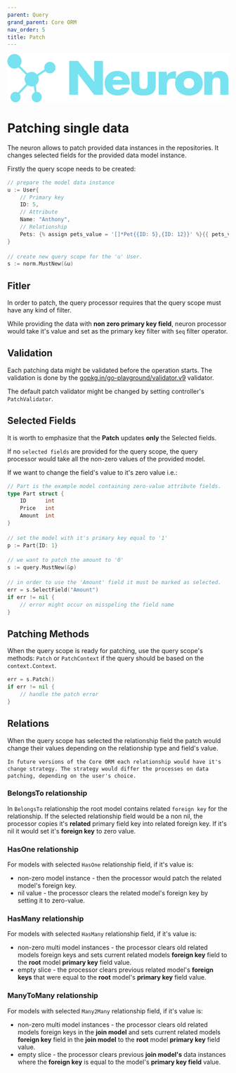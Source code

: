 ```yaml
---
parent: Query
grand_parent: Core ORM
nav_order: 5
title: Patch
---
```


![Logo](/assets/img/logo.svg)

# Patching single data

The neuron allows to patch provided data instances in the repositories.
It changes selected fields for the provided data model instance.

Firstly the query scope needs to be created:

```go
// prepare the model data instance
u := User{
    // Primary key
    ID: 5,
    // Attribute
    Name: "Anthony",
    // Relationship
    Pets: {% assign pets_value = '[]*Pet{{ID: 5},{ID: 12}}' %}{{ pets_value }},
}

// create new query scope for the 'u' User.
s := norm.MustNew(&u)
```

## Fitler

In order to patch, the query processor requires that the query scope must have any kind of filter.

While providing the data with **non zero primary key field**, neuron processor would take it's value and set as the primary key filter with `$eq` filter operator.



## Validation

Each patching data might be validated before the operation starts.
The validation is done by the [gopkg.in/go-playground/validator.v9](https://gopkg.in/go-playground/validator.v9) validator.

The default patch validator might be changed by setting controller's `PatchValidator`.


## Selected Fields

It is worth to emphasize that the **Patch** updates **only** the Selected fields.

If no `selected fields` are provided for the query scope, the query processor would take all the non-zero values of the provided model.

If we want to change the field's value to it's zero value i.e.:

```go
// Part is the example model containing zero-value attribute fields.
type Part struct {
    ID      int 
    Price   int
    Amount  int
}

// set the model with it's primary key equal to '1'
p := Part{ID: 1}

// we want to patch the amount to '0'
s := query.MustNew(&p)

// in order to use the 'Amount' field it must be marked as selected.
err = s.SelectField("Amount")
if err != nil {
    // error might occur on misspeling the field name
}
```

## Patching Methods

When the query scope is ready for patching, use the query scope's methods:
`Patch` or `PatchContext` if the query should be based on the `context.Context`.

```go
err = s.Patch()
if err != nil {
    // handle the patch error
}
```

## Relations 

When the query scope has selected the relationship field the patch would change their values depending on the relationship type and field's value.

```
In future versions of the Core ORM each relationship would have it's change strategy. The strategy would differ the processes on data patching, depending on the user's choice.
```

### BelongsTo relationship

In `BelongsTo` relationship the root model contains related `foreign key` for the relationship. 
If the selected relationship field would be a non nil, the processor copies it's **related** primary field key into related foreign key. If it's nil it would set it's **foreign key** to zero value.

### HasOne relationship

For models with selected `HasOne` relationship field, if it's value is:

*  non-zero model instance - then the processor would patch the related model's foreign key.
*  nil value - the processor clears the related model's foreign key by setting it to zero-value.

### HasMany relationship

For models with selected `HasMany` relationship field, if it's value is:

* non-zero multi model instances - the processor clears old related models foreign keys and sets current related models **foreign key** field to the **root** model **primary key** field value.
* empty slice - the processor clears previous related model's **foreign keys** that were equal to the **root** model's **primary key** field value.

### ManyToMany relationship

For models with selected `Many2Many` relationship field, if it's value is:

* non-zero multi model instances - the processor clears old related models foreign keys in the **join model** and sets current related models **foreign key** field in the **join model** to the **root** model **primary key** field value.
* empty slice - the processor clears previous **join model's** data instances where the **foreign key** is equal to the model's **primary key field** value.
